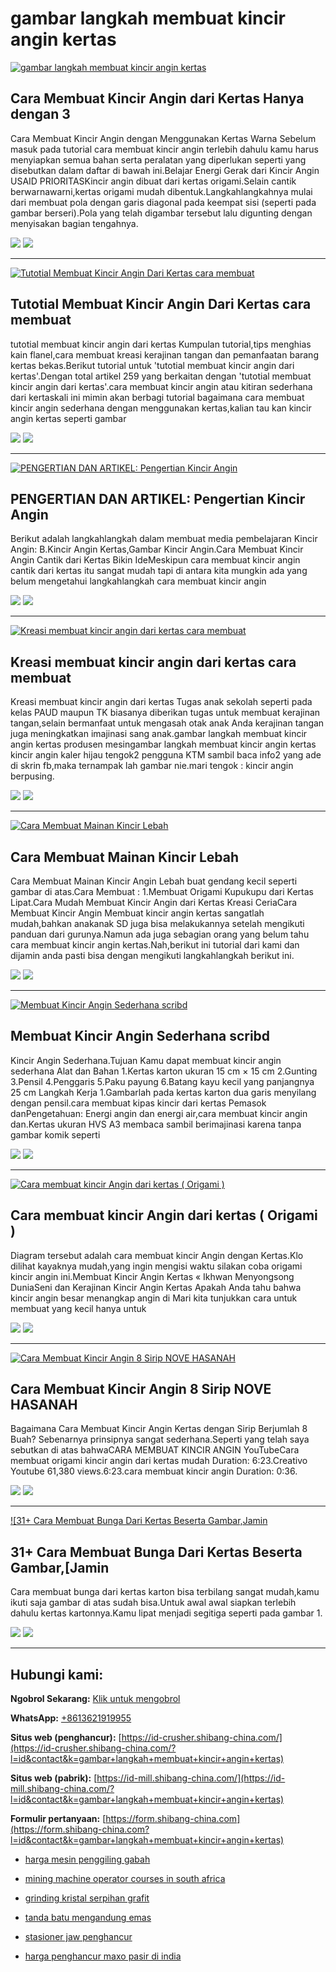 # gambar langkah membuat kincir angin kertas

<a href="https://swt.shibang-china.com/?l=id&img&k=gambar+langkah+membuat+kincir+angin+kertas" target="_blank">![gambar langkah membuat kincir angin kertas](http://static.shibang-china.com/all-800x300/224.jpg)</a>

## Cara Membuat Kincir Angin dari Kertas Hanya dengan 3
Cara Membuat Kincir Angin dengan Menggunakan Kertas Warna Sebelum masuk pada tutorial cara membuat kincir angin terlebih dahulu kamu harus menyiapkan semua bahan serta peralatan yang diperlukan seperti yang disebutkan dalam daftar di bawah ini.Belajar Energi Gerak dari Kincir Angin USAID PRIORITASKincir angin dibuat dari kertas origami.Selain cantik berwarnawarni,kertas origami mudah dibentuk.Langkahlangkahnya mulai dari membuat pola dengan garis diagonal pada keempat sisi (seperti pada gambar berseri).Pola yang telah digambar tersebut lalu digunting dengan menyisakan bagian tengahnya.


<a href="https://whatsapp.shibangsoft.com/WhatsApp.php" target="_blank" title="WhatsApp">![](http://static.shibang-china.com/icon/whatsapp.png)</a> <a href="https://swt.shibang-china.com/?l=id&icon&k=gambar+langkah+membuat+kincir+angin+kertas" target="_blank">![](http://static.shibang-china.com/icon/chat-id.png)</a>

---

<a href="https://swt.shibang-china.com/?l=id&img&k=gambar+langkah+membuat+kincir+angin+kertas" target="_blank">![Tutotial Membuat Kincir Angin Dari Kertas cara membuat](http://static.shibang-china.com/all-800x300/395.jpg)</a>

## Tutotial Membuat Kincir Angin Dari Kertas cara membuat
tutotial membuat kincir angin dari kertas Kumpulan tutorial,tips menghias kain flanel,cara membuat kreasi kerajinan tangan dan pemanfaatan barang kertas bekas.Berikut tutorial untuk 'tutotial membuat kincir angin dari kertas'.Dengan total artikel 259 yang berkaitan dengan 'tutotial membuat kincir angin dari kertas'.cara membuat kincir angin atau kitiran sederhana dari kertaskali ini mimin akan berbagi tutorial bagaimana cara membuat kincir angin sederhana dengan menggunakan kertas,kalian tau kan kincir angin kertas seperti gambar


<a href="https://whatsapp.shibangsoft.com/WhatsApp.php" target="_blank" title="WhatsApp">![](http://static.shibang-china.com/icon/whatsapp.png)</a> <a href="https://swt.shibang-china.com/?l=id&icon&k=gambar+langkah+membuat+kincir+angin+kertas" target="_blank">![](http://static.shibang-china.com/icon/chat-id.png)</a>

---

<a href="https://swt.shibang-china.com/?l=id&img&k=gambar+langkah+membuat+kincir+angin+kertas" target="_blank">![PENGERTIAN DAN ARTIKEL: Pengertian Kincir Angin](http://static.shibang-china.com/all-800x300/468.jpg)</a>

## PENGERTIAN DAN ARTIKEL: Pengertian Kincir Angin
Berikut adalah langkahlangkah dalam membuat media pembelajaran Kincir Angin: B.Kincir Angin Kertas,Gambar Kincir Angin.Cara Membuat Kincir Angin Cantik dari Kertas Bikin IdeMeskipun cara membuat kincir angin cantik dari kertas itu sangat mudah tapi di antara kita mungkin ada yang belum mengetahui langkahlangkah cara membuat kincir angin


<a href="https://whatsapp.shibangsoft.com/WhatsApp.php" target="_blank" title="WhatsApp">![](http://static.shibang-china.com/icon/whatsapp.png)</a> <a href="https://swt.shibang-china.com/?l=id&icon&k=gambar+langkah+membuat+kincir+angin+kertas" target="_blank">![](http://static.shibang-china.com/icon/chat-id.png)</a>

---

<a href="https://swt.shibang-china.com/?l=id&img&k=gambar+langkah+membuat+kincir+angin+kertas" target="_blank">![Kreasi membuat kincir angin dari kertas cara membuat](http://static.shibang-china.com/all-800x300/1112.jpg)</a>

## Kreasi membuat kincir angin dari kertas cara membuat
Kreasi membuat kincir angin dari kertas Tugas anak sekolah seperti pada kelas PAUD maupun TK biasanya diberikan tugas untuk membuat kerajinan tangan,selain bermanfaat untuk mengasah otak anak Anda kerajinan tangan juga meningkatkan imajinasi sang anak.gambar langkah membuat kincir angin kertas produsen mesingambar langkah membuat kincir angin kertas kincir angin kaler hijau tengok2 pengguna KTM sambil baca info2 yang ade di skrin fb,maka ternampak lah gambar nie.mari tengok : kincir angin berpusing.


<a href="https://whatsapp.shibangsoft.com/WhatsApp.php" target="_blank" title="WhatsApp">![](http://static.shibang-china.com/icon/whatsapp.png)</a> <a href="https://swt.shibang-china.com/?l=id&icon&k=gambar+langkah+membuat+kincir+angin+kertas" target="_blank">![](http://static.shibang-china.com/icon/chat-id.png)</a>

---

<a href="https://swt.shibang-china.com/?l=id&img&k=gambar+langkah+membuat+kincir+angin+kertas" target="_blank">![Cara Membuat Mainan Kincir Lebah](http://static.shibang-china.com/all-800x300/3.jpg)</a>

## Cara Membuat Mainan Kincir Lebah
Cara Membuat Mainan Kincir Angin Lebah buat gendang kecil seperti gambar di atas.Cara Membuat : 1.Membuat Origami Kupukupu dari Kertas Lipat.Cara Mudah Membuat Kincir Angin dari Kertas Kreasi CeriaCara Membuat Kincir Angin Membuat kincir angin kertas sangatlah mudah,bahkan anakanak SD juga bisa melakukannya setelah mengikuti panduan dari gurunya.Namun ada juga sebagian orang yang belum tahu cara membuat kincir angin kertas.Nah,berikut ini tutorial dari kami dan dijamin anda pasti bisa dengan mengikuti langkahlangkah berikut ini.


<a href="https://whatsapp.shibangsoft.com/WhatsApp.php" target="_blank" title="WhatsApp">![](http://static.shibang-china.com/icon/whatsapp.png)</a> <a href="https://swt.shibang-china.com/?l=id&icon&k=gambar+langkah+membuat+kincir+angin+kertas" target="_blank">![](http://static.shibang-china.com/icon/chat-id.png)</a>

---

<a href="https://swt.shibang-china.com/?l=id&img&k=gambar+langkah+membuat+kincir+angin+kertas" target="_blank">![Membuat Kincir Angin Sederhana scribd](http://static.shibang-china.com/all-800x300/580.jpg)</a>

## Membuat Kincir Angin Sederhana scribd
Kincir Angin Sederhana.Tujuan Kamu dapat membuat kincir angin sederhana Alat dan Bahan 1.Kertas karton ukuran 15 cm × 15 cm 2.Gunting 3.Pensil 4.Penggaris 5.Paku payung 6.Batang kayu kecil yang panjangnya 25 cm Langkah Kerja 1.Gambarlah pada kertas karton dua garis menyilang dengan pensil.cara membuat kipas kincir dari kertas Pemasok danPengetahuan: Energi angin dan energi air,cara membuat kincir angin dan.Kertas ukuran HVS A3 membaca sambil berimajinasi karena tanpa gambar komik seperti


<a href="https://whatsapp.shibangsoft.com/WhatsApp.php" target="_blank" title="WhatsApp">![](http://static.shibang-china.com/icon/whatsapp.png)</a> <a href="https://swt.shibang-china.com/?l=id&icon&k=gambar+langkah+membuat+kincir+angin+kertas" target="_blank">![](http://static.shibang-china.com/icon/chat-id.png)</a>

---

<a href="https://swt.shibang-china.com/?l=id&img&k=gambar+langkah+membuat+kincir+angin+kertas" target="_blank">![Cara membuat kincir Angin dari kertas ( Origami )](http://static.shibang-china.com/all-800x300/897.jpg)</a>

## Cara membuat kincir Angin dari kertas ( Origami )
Diagram tersebut adalah cara membuat kincir Angin dengan Kertas.Klo dilihat kayaknya mudah,yang ingin mengisi waktu silakan coba origami kincir angin ini.Membuat Kincir Angin Kertas « Ikhwan Menyongsong DuniaSeni dan Kerajinan Kincir Angin Kertas Apakah Anda tahu bahwa kincir angin besar menangkap angin di Mari kita tunjukkan cara untuk membuat yang kecil hanya untuk


<a href="https://whatsapp.shibangsoft.com/WhatsApp.php" target="_blank" title="WhatsApp">![](http://static.shibang-china.com/icon/whatsapp.png)</a> <a href="https://swt.shibang-china.com/?l=id&icon&k=gambar+langkah+membuat+kincir+angin+kertas" target="_blank">![](http://static.shibang-china.com/icon/chat-id.png)</a>

---

<a href="https://swt.shibang-china.com/?l=id&img&k=gambar+langkah+membuat+kincir+angin+kertas" target="_blank">![Cara Membuat Kincir Angin 8 Sirip NOVE HASANAH](http://static.shibang-china.com/all-800x300/1009.jpg)</a>

## Cara Membuat Kincir Angin 8 Sirip NOVE HASANAH
Bagaimana Cara Membuat Kincir Angin Kertas dengan Sirip Berjumlah 8 Buah? Sebenarnya prinsipnya sangat sederhana.Seperti yang telah saya sebutkan di atas bahwaCARA MEMBUAT KINCIR ANGIN YouTubeCara membuat origami kincir angin dari kertas mudah Duration: 6:23.Creativo Youtube 61,380 views.6:23.cara membuat kincir angin Duration: 0:36.


<a href="https://whatsapp.shibangsoft.com/WhatsApp.php" target="_blank" title="WhatsApp">![](http://static.shibang-china.com/icon/whatsapp.png)</a> <a href="https://swt.shibang-china.com/?l=id&icon&k=gambar+langkah+membuat+kincir+angin+kertas" target="_blank">![](http://static.shibang-china.com/icon/chat-id.png)</a>

---

<a href="https://swt.shibang-china.com/?l=id&img&k=gambar+langkah+membuat+kincir+angin+kertas" target="_blank">![31+ Cara Membuat Bunga Dari Kertas Beserta Gambar,[Jamin](http://static.shibang-china.com/all-800x300/227.jpg)</a>

## 31+ Cara Membuat Bunga Dari Kertas Beserta Gambar,[Jamin
Cara membuat bunga dari kertas karton bisa terbilang sangat mudah,kamu ikuti saja gambar di atas sudah bisa.Untuk awal awal siapkan terlebih dahulu kertas kartonnya.Kamu lipat menjadi segitiga seperti pada gambar 1.

<a href="https://whatsapp.shibangsoft.com/WhatsApp.php" target="_blank" title="WhatsApp">![](http://static.shibang-china.com/icon/whatsapp.png)</a> <a href="https://swt.shibang-china.com/?l=id&icon&k=gambar+langkah+membuat+kincir+angin+kertas" target="_blank">![](http://static.shibang-china.com/icon/chat-id.png)</a>

---
## Hubungi kami:

**Ngobrol Sekarang:** [Klik untuk mengobrol](https://swt.shibang-china.com?l=id&contact&k=gambar+langkah+membuat+kincir+angin+kertas)

**WhatsApp:**  [+8613621919955](https://whatsapp.shibangsoft.com/WhatsApp.php)

**Situs web (penghancur):** [https://id-crusher.shibang-china.com/](https://id-crusher.shibang-china.com/?l=id&contact&k=gambar+langkah+membuat+kincir+angin+kertas)

**Situs web (pabrik):** [https://id-mill.shibang-china.com/](https://id-mill.shibang-china.com/?l=id&contact&k=gambar+langkah+membuat+kincir+angin+kertas)

**Formulir pertanyaan:** [https://form.shibang-china.com](https://form.shibang-china.com?l=id&contact&k=gambar+langkah+membuat+kincir+angin+kertas)

* [harga mesin penggiling gabah](../31/harga%20mesin%20penggiling%20gabah.md)

* [mining machine operator courses in south africa](../34/mining%20machine%20operator%20courses%20in%20south%20africa.md)

* [grinding kristal serpihan grafit](../38/grinding%20kristal%20serpihan%20grafit.md)

* [tanda batu mengandung emas](../32/tanda%20batu%20mengandung%20emas.md)

* [stasioner jaw penghancur](../31/stasioner%20jaw%20penghancur.md)

* [harga penghancur maxo pasir di india](../32/harga%20penghancur%20maxo%20pasir%20di%20india.md)
